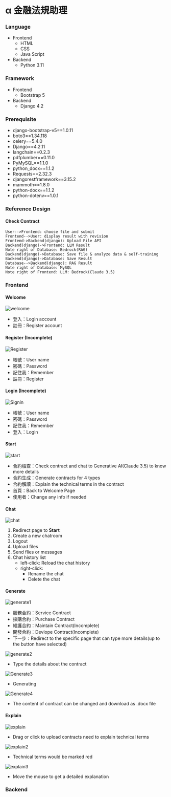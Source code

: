 # α 金融法規助理
### Language
* Frontend
    * HTML
    * CSS
    * Java Script
* Backend
    * Python 3.11
### Framework
* Frontend
    * Bootstrap 5
* Backend
    * Django 4.2
### Prerequisite
* django-bootstrap-v5==1.0.11
* boto3==1.34.118
* celery==5.4.0
* Django==4.2.11
* langchain==0.2.3
* pdfplumber==0.11.0
* PyMySQL==1.1.0
* python_docx==1.1.2
* Requests==2.32.3
* djangorestframework==3.15.2
* mammoth==1.8.0
* python-docx==1.1.2
* python-dotenv==1.0.1

### Reference Design

#### Check Contract
```sequence
User-->Frontend: choose file and submit
Frontend-->User: display result with revision
Frontend->Backend(django): Upload File API
Backend(django)->Frontend: LLM Result
Note right of Database: Bedrock(RAG)
Backend(django)->Database: Save file & analyze data & self-training
Backend(django)->Database: Save Result
Database-->Backend(django): RAG Result 
Note right of Database: MySQL
Note right of Frontend: LLM: Bedrock(Claude 3.5)
```

### Frontend

#### Welcome
![welcome](https://hackmd.io/_uploads/Sy_7qoLvR.png)
* 登入：Login account
* 註冊：Register account

#### Register (Incomplete)
![Register](https://hackmd.io/_uploads/B18B5s8DA.png)
* 帳號：User name
* 密碼：Password
* 記住我：Remember
* 註冊：Register

#### Login (Incomplete)
![Signin](https://hackmd.io/_uploads/HyzN5oUDR.png)
* 帳號：User name
* 密碼：Password
* 記住我：Remember
* 登入：Login

#### Start
![start](https://hackmd.io/_uploads/B1ju2sID0.png)
* 合約檢查：Check contract and chat to Generative AI(Claude 3.5) to know more details
* 合約生成：Generate contracts for 4 types
* 合約解讀：Explain the technical terms in the contract
* 首頁：Back to Welcome Page
* 使用者：Change any info if needed

#### Chat
![chat](https://hackmd.io/_uploads/HkCkznIPC.png)
1. Redirect page to **Start**
2. Create a new chatroom
3. Logout
4. Upload files
5. Send flies or messages
6. Chat history list
    * left-click: Reload the chat history
    * right-click:
        * Rename the chat
        * Delete the chat

#### Generate
![generate1](https://hackmd.io/_uploads/HJUt2iLwA.png)
* 服務合約：Service Contract
* 採購合約：Purchase Contract
* 維護合約：Maintain Contract(Incomplete)
* 開發合約：Devlope Contract(Incomplete)
* 下一步：Redirect to the specific page that can type more details(up to the button have selected)

![generate2](https://hackmd.io/_uploads/r1UF3s8v0.png)
* Type the details about the contract
 
![Generate3](https://hackmd.io/_uploads/HJgUF2o8D0.png)
* Generating 

![Generate4](https://hackmd.io/_uploads/SyvPx3IPR.png)
* The content of contract can be changed and download as .docx file

#### Explain
![explain](https://hackmd.io/_uploads/S1nETiIPR.png)
* Drag or click to upload contracts need to explain technical terms

![explain2](https://hackmd.io/_uploads/HkTEajIvR.png)
* Technical terms would be marked red

![explain3](https://hackmd.io/_uploads/BkpV6jUvA.png)
* Move the mouse to get a detailed explanation

### Backend
